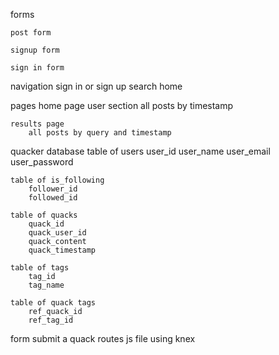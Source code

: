 forms

	post form

	signup form

	sign in form


navigation
	sign in or sign up
	search
	home

pages
	home page
		user section
		all posts by timestamp

	results page
		all posts by query and timestamp

quacker database
	table of users
		user_id
		user_name
		user_email
		user_password
		
	table of is_following
		follower_id
		followed_id

	table of quacks
		quack_id
		quack_user_id
		quack_content
		quack_timestamp

	table of tags
		tag_id
		tag_name

	table of quack tags
		ref_quack_id
		ref_tag_id	



form submit a quack
	routes js file using knex

